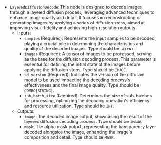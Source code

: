 - `LayeredDiffusionDecode`: This node is designed to decode images through a layered diffusion process, leveraging advanced techniques to enhance image quality and detail. It focuses on reconstructing or generating images by applying a series of diffusion steps, aimed at improving visual fidelity and achieving high-resolution outputs.
    - Inputs:
        - `samples` (Required): Represents the input samples to be decoded, playing a crucial role in determining the characteristics and quality of the decoded images. Type should be `LATENT`.
        - `images` (Required): A tensor of images to be processed, serving as the base for the diffusion decoding process. This parameter is essential for defining the initial state of the images before applying the diffusion steps. Type should be `IMAGE`.
        - `sd_version` (Required): Indicates the version of the diffusion model to be used, impacting the decoding process's effectiveness and the final image quality. Type should be `COMBO[STRING]`.
        - `sub_batch_size` (Required): Determines the size of sub-batches for processing, optimizing the decoding operation's efficiency and resource utilization. Type should be `INT`.
    - Outputs:
        - `image`: The decoded image output, showcasing the result of the layered diffusion decoding process. Type should be `IMAGE`.
        - `mask`: The alpha mask output, representing the transparency layer decoded alongside the image, enhancing the image's composition and detail. Type should be `MASK`.
